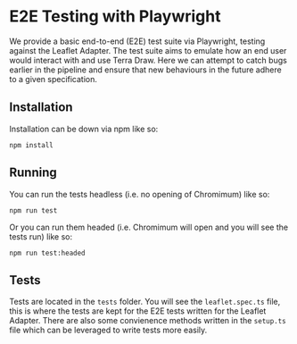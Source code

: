 # E2E Testing with Playwright

We provide a basic end-to-end (E2E) test suite via Playwright, testing against the Leaflet Adapter. The test suite aims to emulate how an end user would interact with and use Terra Draw. Here we can attempt to catch bugs earlier in the pipeline and ensure that new behaviours in the future adhere to a given specification. 

## Installation

Installation can be down via npm like so:

```shell
npm install
```

## Running

You can run the tests headless (i.e. no opening of Chromimum) like so:

```shell
npm run test
```

Or you can run them headed (i.e. Chromimum will open and you will see the tests run) like so:

```shell
npm run test:headed
```

## Tests

Tests are located in the `tests` folder. You will see the `leaflet.spec.ts` file, this is where the tests are kept for the E2E tests written for the Leaflet Adapter. There are also some convienence methods written in the `setup.ts` file which can be leveraged to write tests more easily.